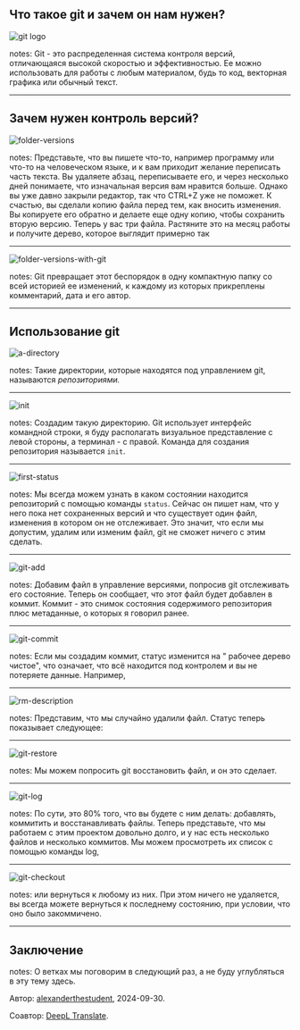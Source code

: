 ## Что такое git и зачем он нам нужен?

![git logo](https://upload.wikimedia.org/wikipedia/commons/2/2b/Git-logo-white.svg)

notes: Git - это распределенная система контроля версий, отличающаяся высокой скоростью и эффективностью. Ее можно использовать для работы с любым материалом, будь то код, векторная графика или обычный текст.

---

## Зачем нужен контроль версий?

![folder-versions](../Excalidraw/folder-versions.png)

notes: Представьте, что вы пишете что-то, например программу или что-то на человеческом языке, и к вам приходит желание переписать часть текста. Вы удаляете абзац, переписываете его, и через несколько дней понимаете, что изначальная версия вам нравится больше. Однако вы уже давно закрыли редактор, так что CTRL+Z уже не поможет. К счастью, вы сделали копию файла перед тем, как вносить изменения. Вы копируете его обратно и делаете еще одну копию, чтобы сохранить вторую версию. Теперь у вас три файла. Растяните это на месяц работы и получите дерево, которое выглядит примерно так

---

![folder-versions-with-git](../Excalidraw/folder-versions-with-git.png)

notes: Git превращает этот беспорядок в одну компактную папку со всей историей ее изменений, к каждому из которых прикреплены комментарий, дата и его автор.

---

## Использование git

![a-directory](../Excalidraw/git-showcase/a-directory.png)

notes: Такие директории, которые находятся под управлением git, называются *репозиториями.*

---

![init](../Excalidraw/git-showcase/init.png)

notes: Создадим такую директорию. Git использует интерфейс командной строки, я буду располагать визуальное представление с левой стороны, а терминал - с правой. Команда для создания репозитория называется `init`.

---

![first-status](../Excalidraw/git-showcase/first-status.png)

notes: Мы всегда можем узнать в каком состоянии находится репозиторий с помощью команды `status`. Сейчас он пишет нам, что у него пока нет сохраненных версий и что существует один файл, изменения в котором он не отслеживает. Это значит, что если мы допустим, удалим или изменим файл, git не сможет ничего с этим сделать.

---

![git-add](../Excalidraw/git-showcase/git-add.png)

notes: Добавим файл в управление версиями, попросив git отслеживать его состояние. Теперь он сообщает, что этот файл будет добавлен в коммит.  Коммит - это снимок состояния содержимого репозитория плюс метаданные, о которых я говорил ранее.

---

![git-commit](../Excalidraw/git-showcase/git-commit.png)

notes: Если мы создадим коммит, статус изменится на " рабочее дерево чистое", что означает, что всё находится под контролем и вы не потеряете данные. Например,

---

![rm-description](../Excalidraw/git-showcase/rm-description.png)

notes: Представим, что мы случайно удалили файл. Статус теперь показывает следующее:

---

![git-restore](../Excalidraw/git-showcase/git-restore.png)

notes: Мы можем попросить git восстановить файл, и он это сделает.

---

![git-log](../Excalidraw/git-showcase/git-log.png)

notes: По сути, это 80% того, что вы будете с ним делать: добавлять, коммитить и восстанавливать файлы. Теперь представьте, что мы работаем с этим проектом довольно долго, и у нас есть несколько файлов и несколько коммитов. Мы можем просмотреть их список с помощью команды log,

---

![git-checkout](../Excalidraw/git-showcase/git-checkout.png)

notes: или вернуться к любому из них. При этом ничего не удаляется, вы всегда можете вернуться к последнему состоянию, при условии, что оно было закоммичено.

---

## Заключение
notes: О ветках мы поговорим в следующий раз, а не буду углубляться в эту тему здесь.

Автор: [alexanderthestudent](https://github.com/alexanderthesensei), 2024-09-30.

Соавтор: [DeepL Translate](https://deepl.com).